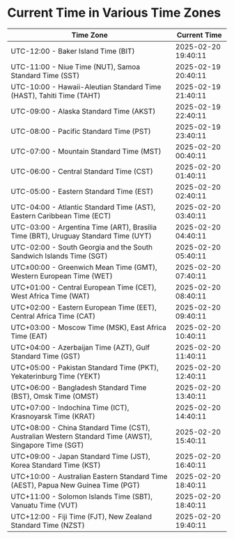 # Current Time in Various Time Zones

| Time Zone | Current Time |
|-----------|--------------|
| UTC-12:00 - Baker Island Time (BIT) | 2025-02-20 19:40:11 |
| UTC-11:00 - Niue Time (NUT), Samoa Standard Time (SST) | 2025-02-19 20:40:11 |
| UTC-10:00 - Hawaii-Aleutian Standard Time (HAST), Tahiti Time (TAHT) | 2025-02-19 21:40:11 |
| UTC-09:00 - Alaska Standard Time (AKST) | 2025-02-19 22:40:11 |
| UTC-08:00 - Pacific Standard Time (PST) | 2025-02-19 23:40:11 |
| UTC-07:00 - Mountain Standard Time (MST) | 2025-02-20 00:40:11 |
| UTC-06:00 - Central Standard Time (CST) | 2025-02-20 01:40:11 |
| UTC-05:00 - Eastern Standard Time (EST) | 2025-02-20 02:40:11 |
| UTC-04:00 - Atlantic Standard Time (AST), Eastern Caribbean Time (ECT) | 2025-02-20 03:40:11 |
| UTC-03:00 - Argentina Time (ART), Brasília Time (BRT), Uruguay Standard Time (UYT) | 2025-02-20 04:40:11 |
| UTC-02:00 - South Georgia and the South Sandwich Islands Time (SGT) | 2025-02-20 05:40:11 |
| UTC±00:00 - Greenwich Mean Time (GMT), Western European Time (WET) | 2025-02-20 07:40:11 |
| UTC+01:00 - Central European Time (CET), West Africa Time (WAT) | 2025-02-20 08:40:11 |
| UTC+02:00 - Eastern European Time (EET), Central Africa Time (CAT) | 2025-02-20 09:40:11 |
| UTC+03:00 - Moscow Time (MSK), East Africa Time (EAT) | 2025-02-20 10:40:11 |
| UTC+04:00 - Azerbaijan Time (AZT), Gulf Standard Time (GST) | 2025-02-20 11:40:11 |
| UTC+05:00 - Pakistan Standard Time (PKT), Yekaterinburg Time (YEKT) | 2025-02-20 12:40:11 |
| UTC+06:00 - Bangladesh Standard Time (BST), Omsk Time (OMST) | 2025-02-20 13:40:11 |
| UTC+07:00 - Indochina Time (ICT), Krasnoyarsk Time (KRAT) | 2025-02-20 14:40:11 |
| UTC+08:00 - China Standard Time (CST), Australian Western Standard Time (AWST), Singapore Time (SGT) | 2025-02-20 15:40:11 |
| UTC+09:00 - Japan Standard Time (JST), Korea Standard Time (KST) | 2025-02-20 16:40:11 |
| UTC+10:00 - Australian Eastern Standard Time (AEST), Papua New Guinea Time (PGT) | 2025-02-20 18:40:11 |
| UTC+11:00 - Solomon Islands Time (SBT), Vanuatu Time (VUT) | 2025-02-20 18:40:11 |
| UTC+12:00 - Fiji Time (FJT), New Zealand Standard Time (NZST) | 2025-02-20 19:40:11 |
